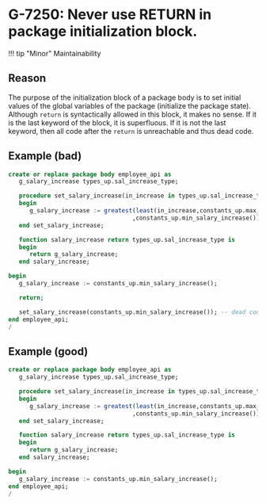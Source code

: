 # G-7250: Never use RETURN in package initialization block.

!!! tip "Minor"
    Maintainability

## Reason

The purpose of the initialization block of a package body is to set initial values of the global variables of the package (initialize the package state). Although `return` is syntactically allowed in this block, it makes no sense. If it is the last keyword of the block, it is superfluous. If it is not the last keyword, then all code after the `return` is unreachable and thus dead code.

## Example (bad)

``` sql
create or replace package body employee_api as
   g_salary_increase types_up.sal_increase_type;

   procedure set_salary_increase(in_increase in types_up.sal_increase_type) is
   begin
      g_salary_increase := greatest(least(in_increase,constants_up.max_salary_increase())
                                   ,constants_up.min_salary_increase());
   end set_salary_increase;

   function salary_increase return types_up.sal_increase_type is
   begin
      return g_salary_increase;
   end salary_increase;

begin
   g_salary_increase := constants_up.min_salary_increase();

   return;

   set_salary_increase(constants_up.min_salary_increase()); -- dead code
end employee_api;
/
```

## Example (good)

``` sql
create or replace package body employee_api as
   g_salary_increase types_up.sal_increase_type;

   procedure set_salary_increase(in_increase in types_up.sal_increase_type) is
   begin
      g_salary_increase := greatest(least(in_increase,constants_up.max_salary_increase())
                                   ,constants_up.min_salary_increase());
   end set_salary_increase;

   function salary_increase return types_up.sal_increase_type is
   begin
      return g_salary_increase;
   end salary_increase;

begin
   g_salary_increase := constants_up.min_salary_increase();
end employee_api;
/
```